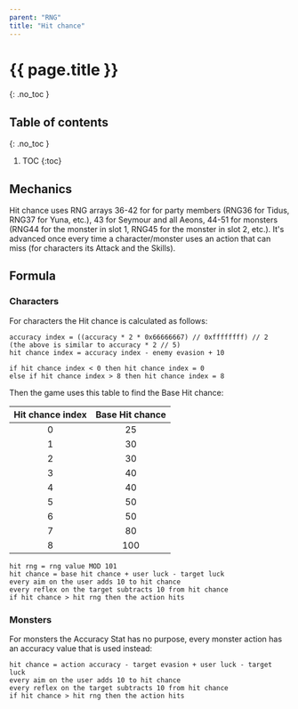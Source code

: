```yaml
---
parent: "RNG"
title: "Hit chance"
---
```

# {{ page.title }}
{: .no_toc }

## Table of contents
{: .no_toc }

1. TOC
{:toc}

## Mechanics
Hit chance uses RNG arrays 36-42 for for party members (RNG36 for Tidus, RNG37 for Yuna, etc.), 43 for Seymour and all Aeons, 44-51 for monsters (RNG44 for the monster in slot 1, RNG45 for the monster in slot 2, etc.). It's advanced once every time a character/monster uses an action that can miss (for characters its Attack and the Skills).

## Formula

### Characters
For characters the Hit chance is calculated as follows:
```
accuracy index = ((accuracy * 2 * 0x66666667) // 0xffffffff) // 2
(the above is similar to accuracy * 2 // 5)
hit chance index = accuracy index - enemy evasion + 10

if hit chance index < 0 then hit chance index = 0
else if hit chance index > 8 then hit chance index = 8
```

Then the game uses this table to find the Base Hit chance:

| Hit chance index | Base Hit chance |
| :--------------: | :-------------: |
| 0                | 25              |
| 1                | 30              |
| 2                | 30              |
| 3                | 40              |
| 4                | 40              |
| 5                | 50              |
| 6                | 50              |
| 7                | 80              |
| 8                | 100             |

```
hit rng = rng value MOD 101
hit chance = base hit chance + user luck - target luck
every aim on the user adds 10 to hit chance
every reflex on the target subtracts 10 from hit chance
if hit chance > hit rng then the action hits
```

### Monsters
For monsters the Accuracy Stat has no purpose, every monster action has an accuracy value that is used instead:
```
hit chance = action accuracy - target evasion + user luck - target luck
every aim on the user adds 10 to hit chance
every reflex on the target subtracts 10 from hit chance
if hit chance > hit rng then the action hits
```
